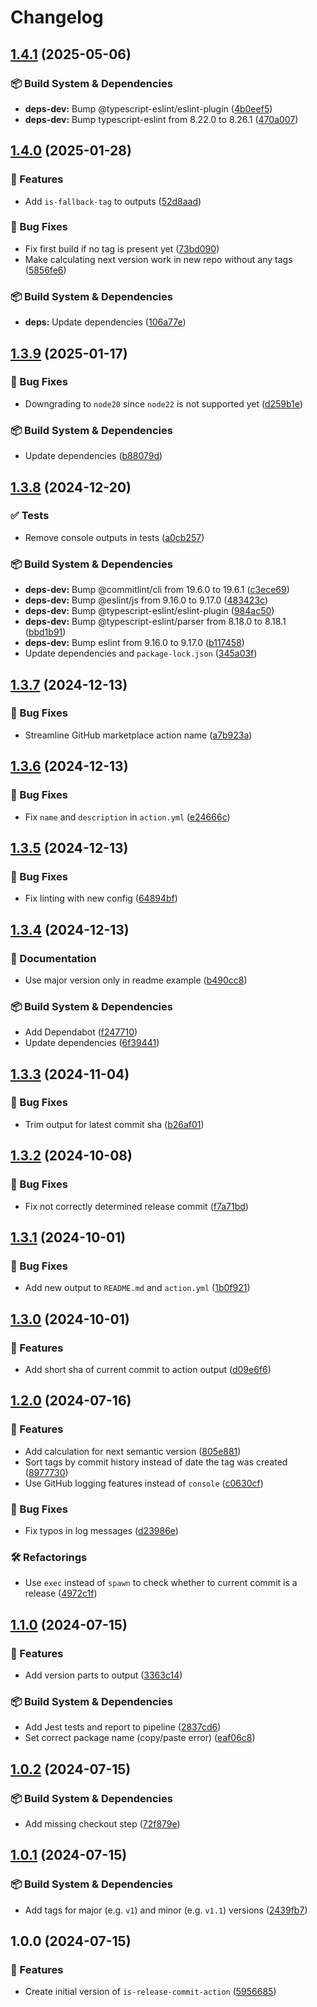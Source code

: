 # Changelog

## [1.4.1](https://github.com/NiverEngineering/is-release-commit-action/compare/v1.4.0...v1.4.1) (2025-05-06)


### 📦 Build System & Dependencies

* **deps-dev:** Bump @typescript-eslint/eslint-plugin ([4b0eef5](https://github.com/NiverEngineering/is-release-commit-action/commit/4b0eef5ee290ed8e0fdb8a639841cea9eaf9f7a9))
* **deps-dev:** Bump typescript-eslint from 8.22.0 to 8.26.1 ([470a007](https://github.com/NiverEngineering/is-release-commit-action/commit/470a007eaa2e292e38131e1b4c133ac25a1fce7f))

## [1.4.0](https://github.com/NiverEngineering/is-release-commit-action/compare/v1.3.9...v1.4.0) (2025-01-28)


### 🚀 Features

* Add `is-fallback-tag` to outputs ([52d8aad](https://github.com/NiverEngineering/is-release-commit-action/commit/52d8aadbe8d85b0f713e6029e118f6653d67c45d))


### 🐛 Bug Fixes

* Fix first build if no tag is present yet ([73bd090](https://github.com/NiverEngineering/is-release-commit-action/commit/73bd0901681ebaa292402edc47560dd7020f5c5a))
* Make calculating next version work in new repo without any tags ([5856fe6](https://github.com/NiverEngineering/is-release-commit-action/commit/5856fe6d0b38e2c331e2632128fe2b0f5fc47a62))


### 📦 Build System & Dependencies

* **deps:** Update dependencies ([106a77e](https://github.com/NiverEngineering/is-release-commit-action/commit/106a77e0226288d4c7ca84d85643c5a0652fd7c8))

## [1.3.9](https://github.com/NiverEngineering/is-release-commit-action/compare/v1.3.8...v1.3.9) (2025-01-17)


### 🐛 Bug Fixes

* Downgrading to `node20` since `node22` is not supported yet ([d259b1e](https://github.com/NiverEngineering/is-release-commit-action/commit/d259b1efbbfc9387c545847c183ea6fffe0e26c0))


### 📦 Build System & Dependencies

* Update dependencies ([b88079d](https://github.com/NiverEngineering/is-release-commit-action/commit/b88079d141dac9392fb08b770cf48a4831319221))

## [1.3.8](https://github.com/NiverEngineering/is-release-commit-action/compare/v1.3.7...v1.3.8) (2024-12-20)


### ✅ Tests

* Remove console outputs in tests ([a0cb257](https://github.com/NiverEngineering/is-release-commit-action/commit/a0cb2573a3cbcf2bdcccb29ac1ab1eb77293aa6d))


### 📦 Build System & Dependencies

* **deps-dev:** Bump @commitlint/cli from 19.6.0 to 19.6.1 ([c3ece69](https://github.com/NiverEngineering/is-release-commit-action/commit/c3ece69349d27bf46b82258ca49c38831cf435f5))
* **deps-dev:** Bump @eslint/js from 9.16.0 to 9.17.0 ([483423c](https://github.com/NiverEngineering/is-release-commit-action/commit/483423ce533d290b0bf0e0c664394967fd5eda69))
* **deps-dev:** Bump @typescript-eslint/eslint-plugin ([984ac50](https://github.com/NiverEngineering/is-release-commit-action/commit/984ac50eda02319009642d741c51b00eaeffb28c))
* **deps-dev:** Bump @typescript-eslint/parser from 8.18.0 to 8.18.1 ([bbd1b91](https://github.com/NiverEngineering/is-release-commit-action/commit/bbd1b918217dfc838218950a7b787130b9aa49b1))
* **deps-dev:** Bump eslint from 9.16.0 to 9.17.0 ([b117458](https://github.com/NiverEngineering/is-release-commit-action/commit/b117458e9543aec078d3ecbbb7ffee932d939cad))
* Update dependencies and `package-lock.json` ([345a03f](https://github.com/NiverEngineering/is-release-commit-action/commit/345a03f14ac732e9f2df5fd51083517f00fc86e0))

## [1.3.7](https://github.com/NiverEngineering/is-release-commit-action/compare/v1.3.6...v1.3.7) (2024-12-13)


### 🐛 Bug Fixes

* Streamline GitHub marketplace action name ([a7b923a](https://github.com/NiverEngineering/is-release-commit-action/commit/a7b923ab04693e77b40adc7193b08db13cf90a3f))

## [1.3.6](https://github.com/NiverEngineering/is-release-commit-action/compare/v1.3.5...v1.3.6) (2024-12-13)


### 🐛 Bug Fixes

* Fix `name` and `description` in `action.yml` ([e24666c](https://github.com/NiverEngineering/is-release-commit-action/commit/e24666c63e6b13811e1a591e23a8a1950e19e7d0))

## [1.3.5](https://github.com/NiverEngineering/is-release-commit-action/compare/v1.3.4...v1.3.5) (2024-12-13)


### 🐛 Bug Fixes

* Fix linting with new config ([64894bf](https://github.com/NiverEngineering/is-release-commit-action/commit/64894bf88b53eee295e72c088de5c3c73c4431f5))

## [1.3.4](https://github.com/NiverEngineering/is-release-commit-action/compare/v1.3.3...v1.3.4) (2024-12-13)


### 📖 Documentation

* Use major version only in readme example ([b490cc8](https://github.com/NiverEngineering/is-release-commit-action/commit/b490cc89672eb670343da5c019aa73437e9a701c))


### 📦 Build System & Dependencies

* Add Dependabot ([f247710](https://github.com/NiverEngineering/is-release-commit-action/commit/f2477109afb0f9c72edbcde38ca82c74b0e2a295))
* Update dependencies ([6f39441](https://github.com/NiverEngineering/is-release-commit-action/commit/6f39441e556fddba12210969416cf69a510f0c2e))

## [1.3.3](https://github.com/NiverEngineering/is-release-commit-action/compare/v1.3.2...v1.3.3) (2024-11-04)


### 🐛 Bug Fixes

* Trim output for latest commit sha ([b26af01](https://github.com/NiverEngineering/is-release-commit-action/commit/b26af0186b10899e726ea4f0afefe44446fcbda7))

## [1.3.2](https://github.com/NiverEngineering/is-release-commit-action/compare/v1.3.1...v1.3.2) (2024-10-08)


### 🐛 Bug Fixes

* Fix not correctly determined release commit ([f7a71bd](https://github.com/NiverEngineering/is-release-commit-action/commit/f7a71bdfca3a30eefa18ff6745d84057921375f2))

## [1.3.1](https://github.com/NiverEngineering/is-release-commit-action/compare/v1.3.0...v1.3.1) (2024-10-01)


### 🐛 Bug Fixes

* Add new output to `README.md` and `action.yml` ([1b0f921](https://github.com/NiverEngineering/is-release-commit-action/commit/1b0f921be6531bf6adac8ff58f2e22bd08841f4a))

## [1.3.0](https://github.com/NiverEngineering/is-release-commit-action/compare/v1.2.0...v1.3.0) (2024-10-01)


### 🚀 Features

* Add short sha of current commit to action output ([d09e6f6](https://github.com/NiverEngineering/is-release-commit-action/commit/d09e6f62030896783928c532c54421dfd89337c9))

## [1.2.0](https://github.com/NiverEngineering/is-release-commit-action/compare/v1.1.0...v1.2.0) (2024-07-16)


### 🚀 Features

* Add calculation for next semantic version ([805e881](https://github.com/NiverEngineering/is-release-commit-action/commit/805e8819671451bff451138d8b0868f5471aad7e))
* Sort tags by commit history instead of date the tag was created ([8977730](https://github.com/NiverEngineering/is-release-commit-action/commit/89777302940070b0b3a9e5aeac2b6de52acf7b82))
* Use GitHub logging features instead of `console` ([c0630cf](https://github.com/NiverEngineering/is-release-commit-action/commit/c0630cf6e6b2a77437a32506f4cbf9d8082a5f11))


### 🐛 Bug Fixes

* Fix typos in log messages ([d23986e](https://github.com/NiverEngineering/is-release-commit-action/commit/d23986e2717c2ce0597236a36723c97c0eea8d88))


### 🛠 Refactorings

* Use `exec` instead of `spawn` to check whether to current commit is a release ([4972c1f](https://github.com/NiverEngineering/is-release-commit-action/commit/4972c1fb71fc137b9015bab7a866f0466d6e9139))

## [1.1.0](https://github.com/NiverEngineering/is-release-commit-action/compare/v1.0.2...v1.1.0) (2024-07-15)


### 🚀 Features

* Add version parts to output ([3363c14](https://github.com/NiverEngineering/is-release-commit-action/commit/3363c14495508999c26f839bf81b4e04767b2961))


### 📦 Build System & Dependencies

* Add Jest tests and report to pipeline ([2837cd6](https://github.com/NiverEngineering/is-release-commit-action/commit/2837cd65f70f4a1f3fe81c10d5f8b59157776433))
* Set correct package name (copy/paste error) ([eaf06c8](https://github.com/NiverEngineering/is-release-commit-action/commit/eaf06c8585610a115dc0dc9747801740702b444b))

## [1.0.2](https://github.com/NiverEngineering/is-release-commit-action/compare/v1.0.1...v1.0.2) (2024-07-15)


### 📦 Build System & Dependencies

* Add missing checkout step ([72f879e](https://github.com/NiverEngineering/is-release-commit-action/commit/72f879eec97c2c0cb8a7a0e3aab1f0b0be6c0257))

## [1.0.1](https://github.com/NiverEngineering/is-release-commit-action/compare/v1.0.0...v1.0.1) (2024-07-15)


### 📦 Build System & Dependencies

* Add tags for major (e.g. `v1`) and minor (e.g. `v1.1`) versions ([2439fb7](https://github.com/NiverEngineering/is-release-commit-action/commit/2439fb790932a348bb06f196f580f7f129508642))

## 1.0.0 (2024-07-15)


### 🚀 Features

* Create initial version of `is-release-commit-action` ([5956685](https://github.com/NiverEngineering/is-release-commit-action/commit/595668561f390ab878be9503fbd41cc652f11709))
